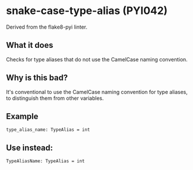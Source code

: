 # snake-case-type-alias (PYI042)
Derived from the flake8-pyi linter.
## What it does
Checks for type aliases that do not use the CamelCase naming convention.
## Why is this bad?
It's conventional to use the CamelCase naming convention for type aliases,
to distinguish them from other variables.
## Example
```
type_alias_name: TypeAlias = int
```
## Use instead:
```
TypeAliasName: TypeAlias = int
```